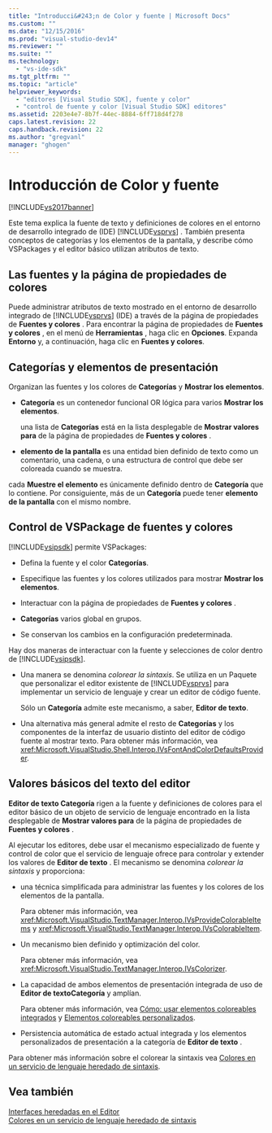 ```yaml
---
title: "Introducci&#243;n de Color y fuente | Microsoft Docs"
ms.custom: ""
ms.date: "12/15/2016"
ms.prod: "visual-studio-dev14"
ms.reviewer: ""
ms.suite: ""
ms.technology: 
  - "vs-ide-sdk"
ms.tgt_pltfrm: ""
ms.topic: "article"
helpviewer_keywords: 
  - "editores [Visual Studio SDK], fuente y color"
  - "control de fuente y color [Visual Studio SDK] editores"
ms.assetid: 2203e4e7-8b7f-44ec-8884-6ff718d4f278
caps.latest.revision: 22
caps.handback.revision: 22
ms.author: "gregvanl"
manager: "ghogen"
---
```

# Introducci&#243;n de Color y fuente
[!INCLUDE[vs2017banner](../code-quality/includes/vs2017banner.md)]

Este tema explica la fuente de texto y definiciones de colores en el entorno de desarrollo integrado de \(IDE\) [!INCLUDE[vsprvs](../code-quality/includes/vsprvs_md.md)] .  También presenta conceptos de categorías y los elementos de la pantalla, y describe cómo VSPackages y el editor básico utilizan atributos de texto.  
  
## Las fuentes y la página de propiedades de colores  
 Puede administrar atributos de texto mostrado en el entorno de desarrollo integrado de [!INCLUDE[vsprvs](../code-quality/includes/vsprvs_md.md)] \(IDE\) a través de la página de propiedades de **Fuentes y colores** .  Para encontrar la página de propiedades de **Fuentes y colores** , en el menú de **Herramientas** , haga clic en **Opciones**.  Expanda **Entorno** y, a continuación, haga clic en **Fuentes y colores**.  
  
## Categorías y elementos de presentación  
 Organizan las fuentes y los colores de **Categorías** y **Mostrar los elementos**.  
  
-   **Categoría** es un contenedor funcional OR lógica para varios **Mostrar los elementos**.  
  
     una lista de **Categorías** está en la lista desplegable de **Mostrar valores para** de la página de propiedades de **Fuentes y colores** .  
  
-   **elemento de la pantalla** es una entidad bien definido de texto como un comentario, una cadena, o una estructura de control que debe ser coloreada cuando se muestra.  
  
 cada **Muestre el elemento** es únicamente definido dentro de **Categoría** que lo contiene.  Por consiguiente, más de un **Categoría** puede tener **elemento de la pantalla** con el mismo nombre.  
  
## Control de VSPackage de fuentes y colores  
 [!INCLUDE[vsipsdk](../extensibility/includes/vsipsdk_md.md)] permite VSPackages:  
  
-   Defina la fuente y el color **Categorías**.  
  
-   Especifique las fuentes y los colores utilizados para mostrar **Mostrar los elementos**.  
  
-   Interactuar con la página de propiedades de **Fuentes y colores** .  
  
-   **Categorías** varios global en grupos.  
  
-   Se conservan los cambios en la configuración predeterminada.  
  
 Hay dos maneras de interactuar con la fuente y selecciones de color dentro de [!INCLUDE[vsipsdk](../extensibility/includes/vsipsdk_md.md)].  
  
-   Una manera se denomina *colorear la sintaxis*.  Se utiliza en un Paquete que personalizar el editor existente de [!INCLUDE[vsprvs](../code-quality/includes/vsprvs_md.md)] para implementar un servicio de lenguaje y crear un editor de código fuente.  
  
     Sólo un **Categoría** admite este mecanismo, a saber, **Editor de texto**.  
  
-   Una alternativa más general admite el resto de **Categorías** y los componentes de la interfaz de usuario distinto del editor de código fuente al mostrar texto.  Para obtener más información, vea <xref:Microsoft.VisualStudio.Shell.Interop.IVsFontAndColorDefaultsProvider>.  
  
## Valores básicos del texto del editor  
 **Editor de texto Categoría** rigen a la fuente y definiciones de colores para el editor básico de un objeto de servicio de lenguaje encontrado en la lista desplegable de **Mostrar valores para** de la página de propiedades de **Fuentes y colores** .  
  
 Al ejecutar los editores, debe usar el mecanismo especializado de fuente y control de color que el servicio de lenguaje ofrece para controlar y extender los valores de **Editor de texto** .  El mecanismo se denomina *colorear la sintaxis* y proporciona:  
  
-   una técnica simplificada para administrar las fuentes y los colores de los elementos de la pantalla.  
  
     Para obtener más información, vea <xref:Microsoft.VisualStudio.TextManager.Interop.IVsProvideColorableItems> y <xref:Microsoft.VisualStudio.TextManager.Interop.IVsColorableItem>.  
  
-   Un mecanismo bien definido y optimización del color.  
  
     Para obtener más información, vea <xref:Microsoft.VisualStudio.TextManager.Interop.IVsColorizer>.  
  
-   La capacidad de ambos elementos de presentación integrada de uso de **Editor de textoCategoría** y amplían.  
  
     Para obtener más información, vea [Cómo: usar elementos coloreables integrados](../extensibility/internals/how-to-use-built-in-colorable-items.md) y [Elementos coloreables personalizados](../extensibility/internals/custom-colorable-items.md).  
  
-   Persistencia automática de estado actual integrada y los elementos personalizados de presentación a la categoría de **Editor de texto** .  
  
 Para obtener más información sobre el colorear la sintaxis vea [Colores en un servicio de lenguaje heredado de sintaxis](../extensibility/internals/syntax-coloring-in-a-legacy-language-service.md).  
  
## Vea también  
 [Interfaces heredadas en el Editor](../extensibility/legacy-interfaces-in-the-editor.md)   
 [Colores en un servicio de lenguaje heredado de sintaxis](../extensibility/internals/syntax-coloring-in-a-legacy-language-service.md)